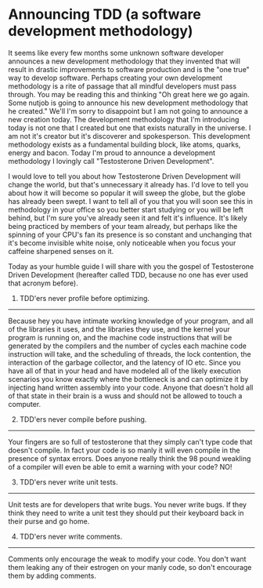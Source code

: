 Announcing TDD (a software development methodology)
===================================================

It seems like every few months some unknown software developer announces a new
development methodology that they invented that will result in drastic
improvements to software production and is the "one true" way to develop
software. Perhaps creating your own development methodology is a rite of passage
that all mindful developers must pass through. You may be reading this and
thinking "Oh great here we go again. Some nutjob is going to announce his new
development methodology that he created." We'll I'm sorry to disappoint but I am
not going to announce a new creation today. The development methodology that I'm
introducing today is not one that I created but one that exists naturally in the
universe. I am not it's creator but it's discoverer and spokesperson. This
development methodology exists as a fundamental building block, like atoms,
quarks, energy and bacon. Today I'm proud to announce a development methodology
I lovingly call "Testosterone Driven Development".

I would love to tell you about how Testosterone Driven Development will change
the world, but that's unnecessary it already has. I'd love to tell you about how
it will become so popular it will sweep the globe, but the globe has already
been swept. I want to tell all of you that you will soon see this in methodology
in your office so you better start studying or you will be left behind, but I'm
sure you've already seen it and felt it's influence. It's likely being practiced
by members of your team already, but perhaps like the spinning of your CPU's fan
its presence is so constant and unchanging that it's become invisible white
noise, only noticeable when you focus your caffeine sharpened senses on it.

Today as your humble guide I will share with you the gospel of Testosterone
Driven Development (hereafter called TDD, because no one has ever used that
acronym before).

1. TDD'ers never profile before optimizing.
-------------------------------------------
Because hey you have intimate working knowledge of your program, and all of the
libraries it uses, and the libraries they use, and the kernel your program is
running on, and the machine code instructions that will be generated by the
compilers and the number of cycles each machine code instruction will take, and
the scheduling of threads, the lock contention, the interaction of the garbage
collector, and the latency of IO etc. Since you have all of that in your head
and have modeled all of the likely execution scenarios you know exactly where
the bottleneck is and can optimize it by injecting hand written assembly into
your code. Anyone that doesn't hold all of that state in their brain is a wuss
and should not be allowed to touch a computer.

2. TDD'ers never compile before pushing.
----------------------------------------
Your fingers are so full of testosterone that they simply can't type code that
doesn't compile. In fact your code is so manly it will even compile in the
presence of syntax errors. Does anyone really think the 98 pound weakling of a
compiler will even be able to emit a warning with your code? NO!

3. TDD'ers never write unit tests.
----------------------------------
Unit tests are for developers that write bugs. You never write bugs. If they
think they need to write a unit test they should put their keyboard back in
their purse and go home.

4. TDD'ers never write comments.
--------------------------------
Comments only encourage the weak to modify your code. You don't want them
leaking any of their estrogen on your manly code, so don't encourage them by
adding comments.

